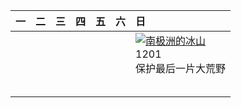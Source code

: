 | 一   | 二   | 三   | 四   | 五   | 六   | 日                                                                                                                                                                                             |
|:----|:----|:----|:----|:----|:----|:----------------------------------------------------------------------------------------------------------------------------------------------------------------------------------------------|
|     |     |     |     |     |     | [![](https://www.bing.com/th?id=OHR.IcebergsAntarctica_ZH-CN2942178295_320x240.jpg '南极洲的冰山')](https://www.bing.com/th?id=OHR.IcebergsAntarctica_ZH-CN2942178295_UHD.jpg)<br>1201<br>保护最后一片大荒野 |
|     |     |     |     |     |     |                                                                                                                                                                                               |
|     |     |     |     |     |     |                                                                                                                                                                                               |
|     |     |     |     |     |     |                                                                                                                                                                                               |
|     |     |     |     |     |     |                                                                                                                                                                                               |
|     |     |     |     |     |     |                                                                                                                                                                                               |